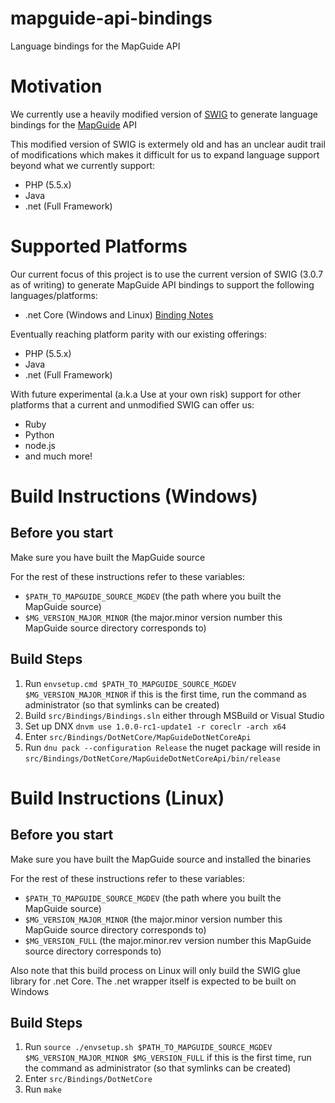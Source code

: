 # mapguide-api-bindings

Language bindings for the MapGuide API

# Motivation

We currently use a heavily modified version of [SWIG](http://swig.org) to generate 
language bindings for the [MapGuide](http://mapguide.osgeo.org) API

This modified version of SWIG is extermely old and has an unclear audit trail of modifications
which makes it difficult for us to expand language support beyond what we currently support:

 * PHP (5.5.x)
 * Java
 * .net (Full Framework)

# Supported Platforms

Our current focus of this project is to use the current version of SWIG (3.0.7 as of writing) to generate
MapGuide API bindings to support the following languages/platforms:

 * .net Core (Windows and Linux) [Binding Notes](src/Bindings/DotNetCore/README.md)
 
Eventually reaching platform parity with our existing offerings:

 * PHP (5.5.x)
 * Java
 * .net (Full Framework)

With future experimental (a.k.a Use at your own risk) support for other platforms that a current and unmodified SWIG can offer us:

 * Ruby
 * Python
 * node.js
 * and much more!

# Build Instructions (Windows)

## Before you start

Make sure you have built the MapGuide source

For the rest of these instructions refer to these variables:
 * ```$PATH_TO_MAPGUIDE_SOURCE_MGDEV``` (the path where you built the MapGuide source)
 * ```$MG_VERSION_MAJOR_MINOR``` (the major.minor version number this MapGuide source directory corresponds to)

## Build Steps

 1. Run ```envsetup.cmd $PATH_TO_MAPGUIDE_SOURCE_MGDEV $MG_VERSION_MAJOR_MINOR``` if this is the first time, run the command as administrator (so that symlinks can be created)
 2. Build ```src/Bindings/Bindings.sln``` either through MSBuild or Visual Studio
 3. Set up DNX ```dnvm use 1.0.0-rc1-update1 -r coreclr -arch x64```
 4. Enter ```src/Bindings/DotNetCore/MapGuideDotNetCoreApi```
 5. Run ```dnu pack --configuration Release``` the nuget package will reside in ```src/Bindings/DotNetCore/MapGuideDotNetCoreApi/bin/release```

# Build Instructions (Linux)

## Before you start

Make sure you have built the MapGuide source and installed the binaries

For the rest of these instructions refer to these variables:
 * ```$PATH_TO_MAPGUIDE_SOURCE_MGDEV``` (the path where you built the MapGuide source)
 * ```$MG_VERSION_MAJOR_MINOR``` (the major.minor version number this MapGuide source directory corresponds to)
 * ```$MG_VERSION_FULL``` (the major.minor.rev version number this MapGuide source directory corresponds to)

Also note that this build process on Linux will only build the SWIG glue library for .net Core. The .net wrapper itself is expected to be built on Windows

## Build Steps

 1. Run ```source ./envsetup.sh $PATH_TO_MAPGUIDE_SOURCE_MGDEV $MG_VERSION_MAJOR_MINOR $MG_VERSION_FULL``` if this is the first time, run the command as administrator (so that symlinks can be created)
 2. Enter ```src/Bindings/DotNetCore```
 3. Run ```make```